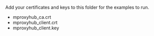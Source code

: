 Add your certificates and keys to this folder for the examples to run.

* mproxyhub_ca.crt
* mproxyhub_client.crt
* mproxyhub_client.key
